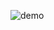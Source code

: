 
![demo](https://github.com/nguyenkute1206/OOP/assets/124754446/ec991e39-36e9-4020-ad1c-c8d9e80f23b0)
